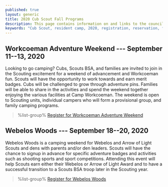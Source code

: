 ```yaml
---
published: true
layout: generic
title: 2020 Cub Scout Fall Programs
description: This page contains information on and links to the council website to register for fall 2020 programs at Camp Workcoeman.
keywords: "Cub Scout, resident camp, 2020, registration, reservation, fall programs"
---
```


## Workcoeman Adventure Weekend --- September 11--13, 2020

Looking to go camping? Cubs, Scouts BSA, and families are invited to join in the Scouting excitement for a weekend of advancement and Workcoeman fun. Scouts will have the opportunity to work towards and earn merit badges. Cubs will be challenged to grow through adventure pins. Families will be able to share in the activities and spend the weekend together enjoying the various facilities at Camp Workcoeman. The weekend is open to Scouting units, individual campers who will form a provisional group, and family camping programs.

> %list-group%
> <a href="https://scoutingevent.com/066-WorkcoemanAdventureWeekend" class="list-group-item">Register for Workcoeman Adventure Weekend</a>

## Webelos Woods --- September 18--20, 2020

Webelos Woods is a camping weekend for Webelos and Arrow of Light Scouts and dens with parents and/or den leaders. Scouts will have the chance to signup in advance for specific adventure badges and activities such as shooting sports and sport competitions. Attending this event will help Scouts earn either their Webelos or Arrow of Light Award and to have a successful transition to a Scouts BSA troop later in the Scouting year.

> %list-group%
> <a href="https://scoutingevent.com/066-WebelosWoods2020" class="list-group-item">Register for Webelos Woods</a>

